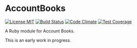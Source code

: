 # AccountBooks

[![License MIT](https://img.shields.io/badge/license-MIT-brightgreen.svg)](https://github.com/eangach/account_books/blob/develop/LICENSE.md)
[![Build Status](https://travis-ci.org/eangach/account_books.png)](https://travis-ci.org/eangach/account_books)
[![Code Climate](https://codeclimate.com/github/eangach/account_books/badges/gpa.svg)](https://codeclimate.com/github/eangach/account_books)
[![Test Coverage](https://codeclimate.com/github/eangach/account_books/badges/coverage.svg)](https://codeclimate.com/github/eangach/account_books/coverage)

A Ruby module for Account Books.

This is an early work in progress.

